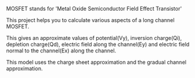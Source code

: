 MOSFET stands for 'Metal Oxide Semiconductor Field Effect Transistor'

This project helps you to calculate various aspects of a long channel MOSFET.

This gives an approximate values of potential(Vy), inversion charge(Qi), depletion charge(Qd), electric field along the channel(Ey) and electric field normal to the channel(Ex) along the channel.

This model uses the charge sheet approximation and the gradual channel approximation.

